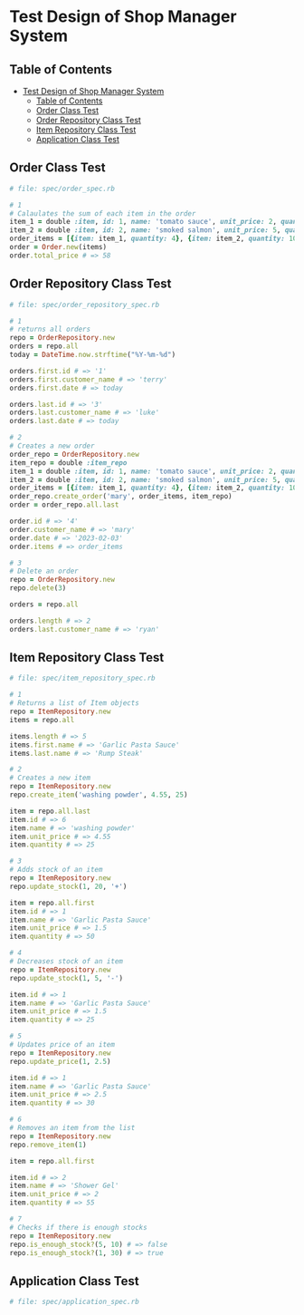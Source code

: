 # Test Design of Shop Manager System

## Table of Contents

- [Test Design of Shop Manager System](#test-design-of-shop-manager-system)
  - [Table of Contents](#table-of-contents)
  - [Order Class Test](#order-class-test)
  - [Order Repository Class Test](#order-repository-class-test)
  - [Item Repository Class Test](#item-repository-class-test)
  - [Application Class Test](#application-class-test)

## Order Class Test

```ruby
# file: spec/order_spec.rb

# 1
# Calaulates the sum of each item in the order
item_1 = double :item, id: 1, name: 'tomato sauce', unit_price: 2, quantity: 10
item_2 = double :item, id: 2, name: 'smoked salmon', unit_price: 5, quantity: 25
order_items = [{item: item_1, quantity: 4}, {item: item_2, quantity: 10}]
order = Order.new(items)
order.total_price # => 58

```

## Order Repository Class Test

```ruby
# file: spec/order_repository_spec.rb

# 1
# returns all orders
repo = OrderRepository.new
orders = repo.all
today = DateTime.now.strftime("%Y-%m-%d")

orders.first.id # => '1'
orders.first.customer_name # => 'terry'
orders.first.date # => today

orders.last.id # => '3'
orders.last.customer_name # => 'luke'
orders.last.date # => today

# 2
# Creates a new order
order_repo = OrderRepository.new
item_repo = double :item_repo
item_1 = double :item, id: 1, name: 'tomato sauce', unit_price: 2, quantity: 10
item_2 = double :item, id: 2, name: 'smoked salmon', unit_price: 5, quantity: 25
order_items = [{item: item_1, quantity: 4}, {item: item_2, quantity: 10}]
order_repo.create_order('mary', order_items, item_repo)
order = order_repo.all.last

order.id # => '4'
order.customer_name # => 'mary'
order.date # => '2023-02-03'
order.items # => order_items

# 3
# Delete an order
repo = OrderRepository.new
repo.delete(3)

orders = repo.all

orders.length # => 2
orders.last.customer_name # => 'ryan'

```

## Item Repository Class Test

```ruby
# file: spec/item_repository_spec.rb

# 1
# Returns a list of Item objects
repo = ItemRepository.new
items = repo.all

items.length # => 5
items.first.name # => 'Garlic Pasta Sauce'
items.last.name # => 'Rump Steak'

# 2
# Creates a new item
repo = ItemRepository.new
repo.create_item('washing powder', 4.55, 25)

item = repo.all.last
item.id # => 6
item.name # => 'washing powder'
item.unit_price # => 4.55
item.quantity # => 25

# 3
# Adds stock of an item
repo = ItemRepository.new
repo.update_stock(1, 20, '+')

item = repo.all.first
item.id # => 1
item.name # => 'Garlic Pasta Sauce'
item.unit_price # => 1.5
item.quantity # => 50

# 4
# Decreases stock of an item
repo = ItemRepository.new
repo.update_stock(1, 5, '-')

item.id # => 1
item.name # => 'Garlic Pasta Sauce'
item.unit_price # => 1.5
item.quantity # => 25

# 5
# Updates price of an item
repo = ItemRepository.new
repo.update_price(1, 2.5)

item.id # => 1
item.name # => 'Garlic Pasta Sauce'
item.unit_price # => 2.5
item.quantity # => 30

# 6
# Removes an item from the list
repo = ItemRepository.new
repo.remove_item(1)

item = repo.all.first

item.id # => 2
item.name # => 'Shower Gel'
item.unit_price # => 2
item.quantity # => 55

# 7
# Checks if there is enough stocks
repo = ItemRepository.new
repo.is_enough_stock?(5, 10) # => false
repo.is_enough_stock?(1, 30) # => true

```

## Application Class Test

```ruby
# file: spec/application_spec.rb



```
